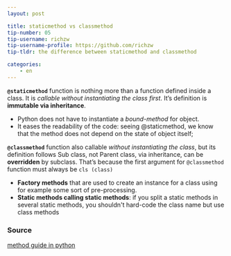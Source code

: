 ```yaml
---
layout: post

title: staticmethod vs classmethod
tip-number: 05
tip-username: richzw
tip-username-profile: https://github.com/richzw
tip-tldr: the difference between staticmethod and classmethod

categories:
    - en
---
```


**`@staticmethod`** function is nothing more than a function defined inside a class. It is _callable without instantiating the class first_.
It’s definition is **immutable via inheritance**.

- Python does not have to instantiate a _bound-method_ for object.
- It eases the readability of the code: seeing @staticmethod, we know that the method does not depend on the state of object itself;

**`@classmethod`** function also callable _without instantiating the class_, but its definition follows Sub class, not Parent class, 
via inheritance, can be **overridden** by subclass. That’s because the first argument for `@classmethod` function must always be `cls (class)`

- **Factory methods** that are used to create an instance for a class using for example some sort of pre-processing.
- **Static methods calling static methods**: if you split a static methods in several static methods, you shouldn't hard-code the class name but use class methods

### Source

[method guide in python](https://julien.danjou.info/blog/2013/guide-python-static-class-abstract-methods)
